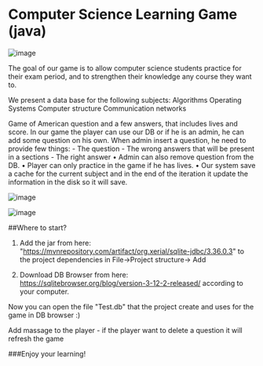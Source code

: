 # Computer Science Learning Game (java)
![image](https://user-images.githubusercontent.com/71548980/146038567-70d414d1-ab02-4a21-802f-7a6e116d9a6d.png)

The goal of our game is to allow computer science students practice for their exam period, and to strengthen their knowledge any course they want to.

We present a data base for the following subjects:
Algorithms
Operating Systems
Computer structure
Communication networks

Game of American question and a few answers, that includes lives and score.
In our game the player can use our DB or if he is an admin, he can add some question on his own.
When admin insert a question, he need to provide few things: 
 	- The question
	- The wrong answers that will be present in a sections
	- The right answer
• Admin can also remove question from the DB.
• Player can only practice in the game if he has lives.
• Our system save a cache for the current subject and in the end of the iteration it update the information in the disk so it will save.

![image](https://user-images.githubusercontent.com/71548980/146038834-afc08ef6-fdee-4575-9afe-90f6aebe4f93.png)

![image](https://user-images.githubusercontent.com/71548980/146038866-a66e3af8-fb7d-4eae-85e4-59d5fe801084.png)

##Where to start?
1. Add the jar from here:
"https://mvnrepository.com/artifact/org.xerial/sqlite-jdbc/3.36.0.3"
to the project dependencies in File->Project structure-> Add

2. Download DB Browser from here:
https://sqlitebrowser.org/blog/version-3-12-2-released/
according to your computer.

Now you can open the file "Test.db" that the project create and uses for the game in DB browser :)

Add massage to the player - if the player want to delete a question it will refresh the game

###Enjoy your learning!
